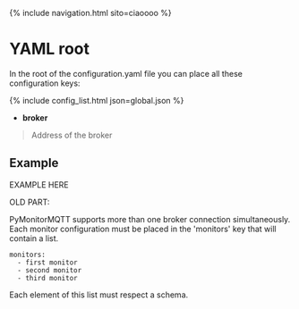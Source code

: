{% include navigation.html sito=ciaoooo %}

# YAML root

In the root of the configuration.yaml file you can place all these configuration keys:

{% include config_list.html json=global.json %}

- **broker**
> Address of the broker

## Example

EXAMPLE HERE


OLD PART: 

PyMonitorMQTT supports more than one broker connection simultaneously. Each monitor configuration must be placed in the 'monitors' key that will contain a list. 

```
monitors:
  - first monitor
  - second monitor
  - third monitor
```

Each element of this list must respect a schema.